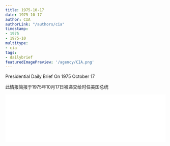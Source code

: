 ```yaml
---
title: 1975-10-17
date: 1975-10-17
author: CIA 
authorLink: "/authors/cia"
timestamp: 
- 1975
- 1975-10
multitype: 
- cia
tags: 
- dailybrief
featuredImagePreview: '/agency/CIA.png'
---
```



Presidential Daily Brief On 1975 October 17

此情报简报于1975年10月17日被递交给时任美国总统

<!--more-->





<div id="over" style="width:100%; overflow:hidden"> <iframe id="sFrame" name="sFrame" frameborder="no" border="0"  allowfullscreen marginwidth="0" scrolling="no" src = " /CIA/1975-10-17.html "  style = " position:absulute; width: 806px; top: 300;" > </iframe> </div>